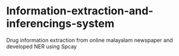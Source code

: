 # Information-extraction-and-inferencings-system
Drug information extraction from online malayalam newspaper and developed NER using Spcay
